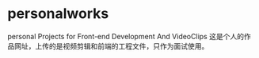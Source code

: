 # personalworks
personal Projects for Front-end Development And VideoClips
这是个人的作品网址，上传的是视频剪辑和前端的工程文件，只作为面试使用。
